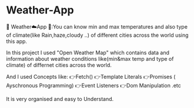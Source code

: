 # Weather-App

🌟 Weather☁️App 🌟:You can know min and max temperatures and also type of climate(like Rain,haze,cloudy ..) of different cities across the world using this app.

In this project I used "Open Weather Map" which contains data and information about weather conditions like(min&max temp and type of climate) of differnet cities across the world.

And I used Concepts like:
👉Fetch()
👉Template Literals
👉Promises ( Ayschronous Programming)
👉Event Listeners
👉Dom Manipulation .etc

It is very organised and easy to Understand.
